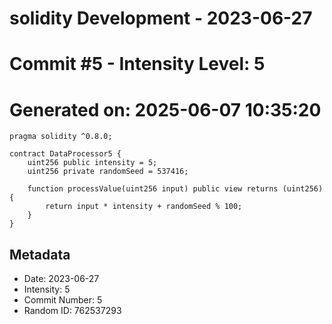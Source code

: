 ﻿# solidity Development - 2023-06-27
# Commit #5 - Intensity Level: 5
# Generated on: 2025-06-07 10:35:20
```solidity
pragma solidity ^0.8.0;

contract DataProcessor5 {
    uint256 public intensity = 5;
    uint256 private randomSeed = 537416;

    function processValue(uint256 input) public view returns (uint256) {
        return input * intensity + randomSeed % 100;
    }
}
```
## Metadata
- Date: 2023-06-27
- Intensity: 5
- Commit Number: 5
- Random ID: 762537293
